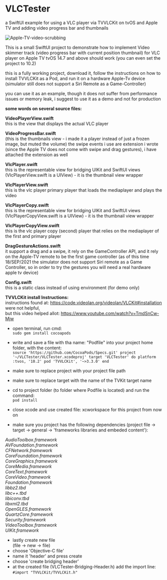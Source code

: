 # VLCTester
a SwiftUI example for using a VLC player via TVVLCKit on tvOS and Apple TV and adding video progress bar and thumbnails


![Apple-TV-video-scrubbing](https://user-images.githubusercontent.com/8535905/133889196-53185b6e-b293-4b11-8668-552e744b5b27.jpg)


This is a small SwiftUI project to demonstrate how to implement Video skimmer track (video progress bar with current position thumbnail) for VLC player on Apple TV tvOS 14.7 and above should work (you can even set the project to 10.2)

this is a fully working project, download it, follow the instructions on how to install TVVLCKit as a Pod, and run it on a hardware Apple-Tv device (simulator still does not support a Siri Remote as a Game-Controller)

you can use it as an example,
though it does not suffer from performance issues or memory leak, i suggest to use it as a demo and not for production


**some words on several source files:**

**VideoPlayerView.swift**  
this is the view that displays the actual VLC player


**VideoProgressBar.swift**  
(this is the thumbnails view - i made it a player instead of just a frozen image, but muted the volume)
the swipe events i use are extension i wrote (since the Apple TV does not come with swipe and drag gestures), i have attached the extension as well


**VlcPlayer.swift**  
this is the representable view for bridging UIKit and SwiftUI views (VlcPlayerView.swift is a UIView) - it is the thumbnail view wrapper


**VlcPlayerView.swift**  
this is the vlc player primary player that loads the mediaplayer and plays the video


**VlcPlayerCopy.swift**  
this is the representable view for bridging UIKit and SwiftUI views (VlcPlayerCopyView.swift is a UIView) - it is the thumbnail view wrapper


**VlcPlayerCopyView.swift**  
this is the vlc player copy (second) player that relies on the mediaplayer of the first and primary player


**DragGestureActions.swift**  
it support a drag and a swipe, it rely on the GameController API, and it rely on the Apple-TV remote to be the first game controller (as of this time 18/SEP/2021 the simulator does not support Siri remote as a Game Controller, so in order to try the gestures you will need a real hardware apple tv device)


**Config.swift**  
this is a static class instead of using environment (for demo only)




**TVVLCKit install Instructions:**  
instructions found at: https://code.videolan.org/videolan/VLCKit#installation were not helpful,  
but this video helped allot: https://www.youtube.com/watch?v=TmdSnCw-Mjw

- open terminal, run cmd:  
`sudo gem install cocoapods`

- write and save a file with tha name: "Podfile" into your project home folder, with the content:  
`source 'https://github.com/CocoaPods/Specs.git'
project '~/VLCTester/VLCTester.xcodeproj'
target 'VLCTester' do
    platform :tvos, '10.2'
    pod 'TVVLCKit', '~>3.3.0'
end`


- make sure to replace project with your project file path  
- make sure to replace target with the name of the TVKit target name  


- cd to project folder (to folder where Podfile is located) and run the command:  
`pod install`


- close xcode and use created file: xcworkspace for this project from now on  


- make sure you project has the following dependencies (project file -> target -> general -> 'frameworks libraries and embeded content'):  

_AudioToolbox.framework  
AVFoundation.framework  
CFNetwork.framework  
CoreFoundation.framework  
CoreGraphics.framework  
CoreMedia.framework  
CoreText.framework  
CoreVideo.framework  
Foundation.framework  
libbz2.tbd  
libc++.tbd  
libiconv.tbd  
libxml2.tbd  
OpenGLES.framework  
QuartzCore.framework  
Security.framework  
VideoToolbox.framework  
UIKit.framework_  


- lastly create new file  
(file -> new -> file)
- choose 'Objective-C file'  
- name it 'header' and press create  
- choose 'create bridging header'
- at the created file (VLCTester-Bridging-Header.h) add the import line:  
`#import "TVVLCKit/TVVLCKit.h"`




